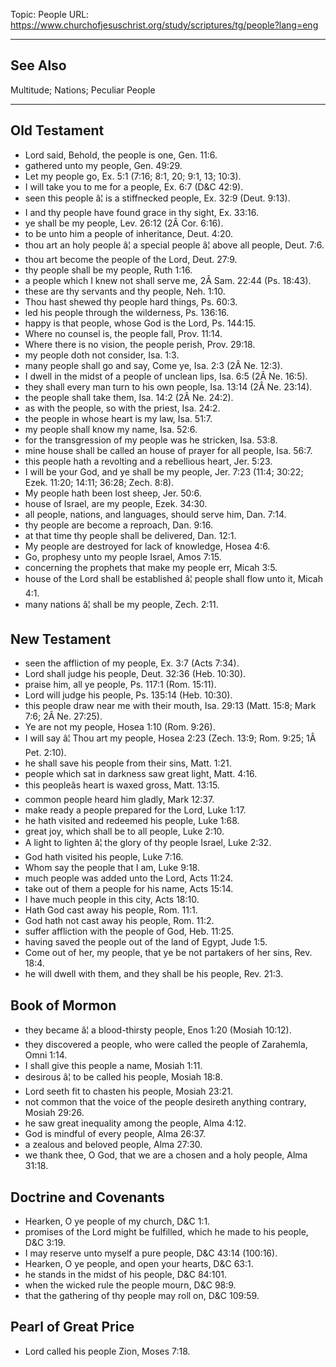 Topic: People
URL: https://www.churchofjesuschrist.org/study/scriptures/tg/people?lang=eng

---

## See Also

Multitude; Nations; Peculiar People

---

## Old Testament

- Lord said, Behold, the people is one, Gen. 11:6.
- gathered unto my people, Gen. 49:29.
- Let my people go, Ex. 5:1 (7:16; 8:1, 20; 9:1, 13; 10:3).
- I will take you to me for a people, Ex. 6:7 (D&C 42:9).
- seen this people â¦ is a stiffnecked people, Ex. 32:9 (Deut. 9:13).
- I and thy people have found grace in thy sight, Ex. 33:16.
- ye shall be my people, Lev. 26:12 (2Â Cor. 6:16).
- to be unto him a people of inheritance, Deut. 4:20.
- thou art an holy people â¦ a special people â¦ above all people, Deut. 7:6.
- thou art become the people of the Lord, Deut. 27:9.
- thy people shall be my people, Ruth 1:16.
- a people which I knew not shall serve me, 2Â Sam. 22:44 (Ps. 18:43).
- these are thy servants and thy people, Neh. 1:10.
- Thou hast shewed thy people hard things, Ps. 60:3.
- led his people through the wilderness, Ps. 136:16.
- happy is that people, whose God is the Lord, Ps. 144:15.
- Where no counsel is, the people fall, Prov. 11:14.
- Where there is no vision, the people perish, Prov. 29:18.
- my people doth not consider, Isa. 1:3.
- many people shall go and say, Come ye, Isa. 2:3 (2Â Ne. 12:3).
- I dwell in the midst of a people of unclean lips, Isa. 6:5 (2Â Ne. 16:5).
- they shall every man turn to his own people, Isa. 13:14 (2Â Ne. 23:14).
- the people shall take them, Isa. 14:2 (2Â Ne. 24:2).
- as with the people, so with the priest, Isa. 24:2.
- the people in whose heart is my law, Isa. 51:7.
- my people shall know my name, Isa. 52:6.
- for the transgression of my people was he stricken, Isa. 53:8.
- mine house shall be called an house of prayer for all people, Isa. 56:7.
- this people hath a revolting and a rebellious heart, Jer. 5:23.
- I will be your God, and ye shall be my people, Jer. 7:23 (11:4; 30:22; Ezek. 11:20; 14:11; 36:28; Zech. 8:8).
- My people hath been lost sheep, Jer. 50:6.
- house of Israel, are my people, Ezek. 34:30.
- all people, nations, and languages, should serve him, Dan. 7:14.
- thy people are become a reproach, Dan. 9:16.
- at that time thy people shall be delivered, Dan. 12:1.
- My people are destroyed for lack of knowledge, Hosea 4:6.
- Go, prophesy unto my people Israel, Amos 7:15.
- concerning the prophets that make my people err, Micah 3:5.
- house of the Lord shall be established â¦ people shall flow unto it, Micah 4:1.
- many nations â¦ shall be my people, Zech. 2:11.

## New Testament

- seen the affliction of my people, Ex. 3:7 (Acts 7:34).
- Lord shall judge his people, Deut. 32:36 (Heb. 10:30).
- praise him, all ye people, Ps. 117:1 (Rom. 15:11).
- Lord will judge his people, Ps. 135:14 (Heb. 10:30).
- this people draw near me with their mouth, Isa. 29:13 (Matt. 15:8; Mark 7:6; 2Â Ne. 27:25).
- Ye are not my people, Hosea 1:10 (Rom. 9:26).
- I will say â¦ Thou art my people, Hosea 2:23 (Zech. 13:9; Rom. 9:25; 1Â Pet. 2:10).
- he shall save his people from their sins, Matt. 1:21.
- people which sat in darkness saw great light, Matt. 4:16.
- this peopleâs heart is waxed gross, Matt. 13:15.
- common people heard him gladly, Mark 12:37.
- make ready a people prepared for the Lord, Luke 1:17.
- he hath visited and redeemed his people, Luke 1:68.
- great joy, which shall be to all people, Luke 2:10.
- A light to lighten â¦ the glory of thy people Israel, Luke 2:32.
- God hath visited his people, Luke 7:16.
- Whom say the people that I am, Luke 9:18.
- much people was added unto the Lord, Acts 11:24.
- take out of them a people for his name, Acts 15:14.
- I have much people in this city, Acts 18:10.
- Hath God cast away his people, Rom. 11:1.
- God hath not cast away his people, Rom. 11:2.
- suffer affliction with the people of God, Heb. 11:25.
- having saved the people out of the land of Egypt, Jude 1:5.
- Come out of her, my people, that ye be not partakers of her sins, Rev. 18:4.
- he will dwell with them, and they shall be his people, Rev. 21:3.

## Book of Mormon

- they became â¦ a blood-thirsty people, Enos 1:20 (Mosiah 10:12).
- they discovered a people, who were called the people of Zarahemla, Omni 1:14.
- I shall give this people a name, Mosiah 1:11.
- desirous â¦ to be called his people, Mosiah 18:8.
- Lord seeth fit to chasten his people, Mosiah 23:21.
- not common that the voice of the people desireth anything contrary, Mosiah 29:26.
- he saw great inequality among the people, Alma 4:12.
- God is mindful of every people, Alma 26:37.
- a zealous and beloved people, Alma 27:30.
- we thank thee, O God, that we are a chosen and a holy people, Alma 31:18.

## Doctrine and Covenants

- Hearken, O ye people of my church, D&C 1:1.
- promises of the Lord might be fulfilled, which he made to his people, D&C 3:19.
- I may reserve unto myself a pure people, D&C 43:14 (100:16).
- Hearken, O ye people, and open your hearts, D&C 63:1.
- he stands in the midst of his people, D&C 84:101.
- when the wicked rule the people mourn, D&C 98:9.
- that the gathering of thy people may roll on, D&C 109:59.

## Pearl of Great Price

- Lord called his people Zion, Moses 7:18.

